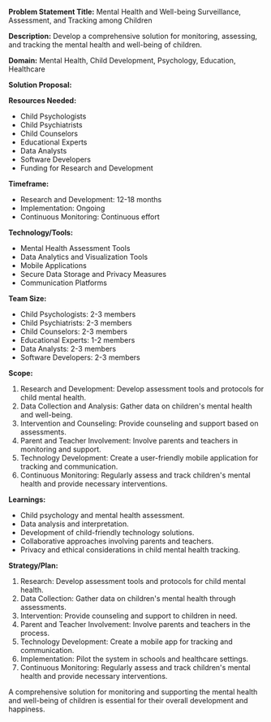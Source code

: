 **Problem Statement Title:** Mental Health and Well-being Surveillance, Assessment, and Tracking among Children

**Description:** Develop a comprehensive solution for monitoring, assessing, and tracking the mental health and well-being of children.

**Domain:** Mental Health, Child Development, Psychology, Education, Healthcare

**Solution Proposal:**

**Resources Needed:**
- Child Psychologists
- Child Psychiatrists
- Child Counselors
- Educational Experts
- Data Analysts
- Software Developers
- Funding for Research and Development

**Timeframe:**
- Research and Development: 12-18 months
- Implementation: Ongoing
- Continuous Monitoring: Continuous effort

**Technology/Tools:**
- Mental Health Assessment Tools
- Data Analytics and Visualization Tools
- Mobile Applications
- Secure Data Storage and Privacy Measures
- Communication Platforms

**Team Size:**
- Child Psychologists: 2-3 members
- Child Psychiatrists: 2-3 members
- Child Counselors: 2-3 members
- Educational Experts: 1-2 members
- Data Analysts: 2-3 members
- Software Developers: 2-3 members

**Scope:**
1. Research and Development: Develop assessment tools and protocols for child mental health.
2. Data Collection and Analysis: Gather data on children's mental health and well-being.
3. Intervention and Counseling: Provide counseling and support based on assessments.
4. Parent and Teacher Involvement: Involve parents and teachers in monitoring and support.
5. Technology Development: Create a user-friendly mobile application for tracking and communication.
6. Continuous Monitoring: Regularly assess and track children's mental health and provide necessary interventions.

**Learnings:**
- Child psychology and mental health assessment.
- Data analysis and interpretation.
- Development of child-friendly technology solutions.
- Collaborative approaches involving parents and teachers.
- Privacy and ethical considerations in child mental health tracking.

**Strategy/Plan:**
1. Research: Develop assessment tools and protocols for child mental health.
2. Data Collection: Gather data on children's mental health through assessments.
3. Intervention: Provide counseling and support to children in need.
4. Parent and Teacher Involvement: Involve parents and teachers in the process.
5. Technology Development: Create a mobile app for tracking and communication.
6. Implementation: Pilot the system in schools and healthcare settings.
7. Continuous Monitoring: Regularly assess and track children's mental health and provide necessary interventions.

A comprehensive solution for monitoring and supporting the mental health and well-being of children is essential for their overall development and happiness.